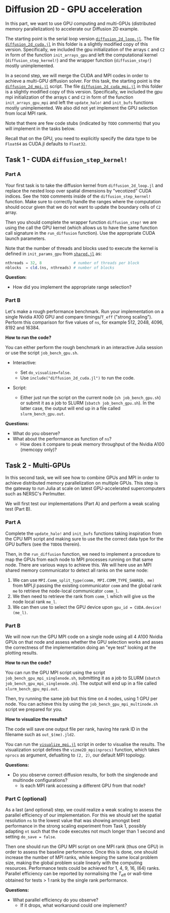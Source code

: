 # Diffusion 2D - GPU acceleration

In this part, we want to use GPU computing and multi-GPUs (distributed memory parallelization) to accelerate our Diffusion 2D example.

The starting point is the serial loop version [`diffusion_2d_loop.jl`](./../diffusion_2d/diffusion_2d_loop.jl). The file [`diffusion_2d_cuda.jl`](./diffusion_2d_cuda.jl) in this folder is a slightly modified copy of this version. Specifically, we included the gpu initialization of the arrays `C` and `C2` in form of the function `init_arrays_gpu` and left the computational kernel (`diffusion_step_kernel!`) and the wrapper function (`diffusion_step!`) mostly unimplemented.

In a second step, we will merge the CUDA and MPI codes in order to achieve a multi-GPU diffusion solver. For this task, the starting point is the [`diffusion_2d_mpi.jl`](./../mpi/diffusion_2d_mpi.jl) script. The file [`diffusion_2d_cuda_mpi.jl`](./diffusion_2d_cuda_mpi.jl) in this folder is a slightly modified copy of this version. Specifically, we included the gpu mpi initialization of the arrays `C` and `C2` in form of the function `init_arrays_gpu_mpi` and left the `update_halo!` and `init_bufs` functions mostly unimplemented. We also did not yet implement the GPU selection from local MPI rank.

Note that there are few code stubs (indicated by `TODO` comments) that you will implement in the tasks below.

Recall that on the GPU, you need to explicitly specify the data type to be `Float64` as CUDA.jl defaults to `Float32`.

## Task 1 - CUDA `diffusion_step_kernel!`

### Part A

Your first task is to take the diffusion kernel from `diffusion_2d_loop.jl` and replace the nested loop over spatial dimensions by "vecotized" CUDA indices. See the `TODO` comments inside of the `diffusion_step_kernel!` function. Make sure to correctly handle the ranges where the computation should occur given that we do not want to update the boundary cells of `C2` array.

Then you should complete the wrapper function `diffusion_step!` we are using the call the GPU kernel (which allows us to have the same function call signature in the `run_diffusion` function). Use the appropriate CUDA launch parameters.

Note that the number of threads and blocks used to execute the kernel is defined in `init_params_gpu` from [`shared.jl`](./../shared.jl) as:
```julia
nthreads = 32, 8              # number of threads per block
nblocks  = cld.(ns, nthreads) # number of blocks
```

**Question:**
* How did you implement the appropriate range selection?

### Part B

Let's make a rough performance benchmark. Run your implementation on a single Nvidia A100 GPU and compare timings/`T_eff` ("strong scaling"). Perform this comparison for five values of `ns`, for example 512, 2048, 4096, 8192 and 16384.

**How to run the code?**

You can either perform the rough benchmark in an interactive Julia session or use the script `job_bench_gpu.sh`.

* Interactive:
  * Set `do_visualize=false`.
  * Use `include("diffusion_2d_cuda.jl")` to run the code.

* Script:
  * Either just run the script on the current node (`sh job_bench_gpu.sh`) or submit it as a job to SLURM (`sbatch job_bench_gpu.sh`). In the latter case, the output will end up in a file called `slurm_bench_gpu.out`.

**Questions:**
* What do you observe?
* What about the performance as function of `ns`?
  * How does it compare to peak memory throughput of the Nvidia A100 (memcopy only)?

## Task 2 - Multi-GPUs

In this second task, we will see how to combine GPUs and MPI in order to achieve distributed memory parallelization on multiple GPUs. This step is the gateway to run Julia at scale on latest GPU-accelerated supercomputers such as NERSC's Perlmutter.

We will first test our implementations (Part A) and perform a weak scaling test (Part B).

### Part A

Complete the `update_halo!` and `init_bufs` functions taking inspiration from the CPU MPI script and making sure to use the the correct data type for the GPU buffers (see the `TODO`s therein).

Then, in the `run_diffusion` function, we need to implement a procedure to map the GPUs from each node to MPI processes running on that same node. There are various ways to achieve this. We will here use an MPI shared memory communicator to detect all ranks on the same node:
1. We can use `MPI.Comm_split_type(comm, MPI.COMM_TYPE_SHARED, me)` from MPI.jl passing the existing communicator `comm` and the global rank `me` to retrieve the node-local communicator `comm_l`.
2. We then need to retrieve the rank from `comm_l` which will give us the node local rank `me_l`.
3. We can then use to select the GPU device upon `gpu_id = CUDA.device!(me_l)`.

### Part B

We will now run the GPU MPI code on a single node using all 4 A100 Nvidia GPUs on that node and assess whether the GPU selection works and asses the correctness of the implementation doing an "eye test" looking at the plotting results.

**How to run the code?**

You can run the GPU MPI script using the script `job_bench_gpu_mpi_singlenode.sh`, submitting it as a job to SLURM (`sbatch job_bench_gpu_mpi_singlenode.sh`). The output will end up in a file called `slurm_bench_gpu_mpi.out`.

Then, try running the same job but this time on 4 nodes, using 1 GPU per node. You can achieve this by using the `job_bench_gpu_mpi_multinode.sh` script we prepared for you.

**How to visualize the results?**

The code will save one output file per rank, having hte rank ID in the filename such as `out_$(me).jld2`.

You can run the [`visualize_mpi.jl`](./visualize_mpi.jl) script in order to visualise the results. The visualization script defines the `vizme2D_mpi(nprocs)` function, which takes `nprocs` as argument, defualting to `(2, 2)`, our default MPI topology.

**Questions:**
* Do you observe correct diffusion results, for both the singlenode and multinode configurations?
  * Is each MPI rank accessing a different GPU from that node?

### Part C (optional)

As a last (and optional) step, we could realize a weak scaling to assess the parallel efficiency of our implementation. For this we should set the spatial resolution `ns` to the lowest value that was showing amongst best performance in the strong scaling experiment from Task 1, possibly adapting `nt` such that the code executes not much longer than 1 second and setting `do_save = false`.

Then one should run the GPU MPI script on one MPI rank (thus one GPU) in order to assess the baseline performance. Once this is done, one should increase the number of MPI ranks, while keeping the same local problem size, making the global problem scale linearly with the computing resources. Performance tests could be achieved for 1, 4, 9, 16, (64) ranks. Parallel efficiency can be reported by normalising the $T_\mathrm{eff}$ or wall-time obtained for tests > 1 rank by the single rank performance.

**Questions:**
* What parallel efficiency do you observe?
  * If it drops, what workaround could one implement?
